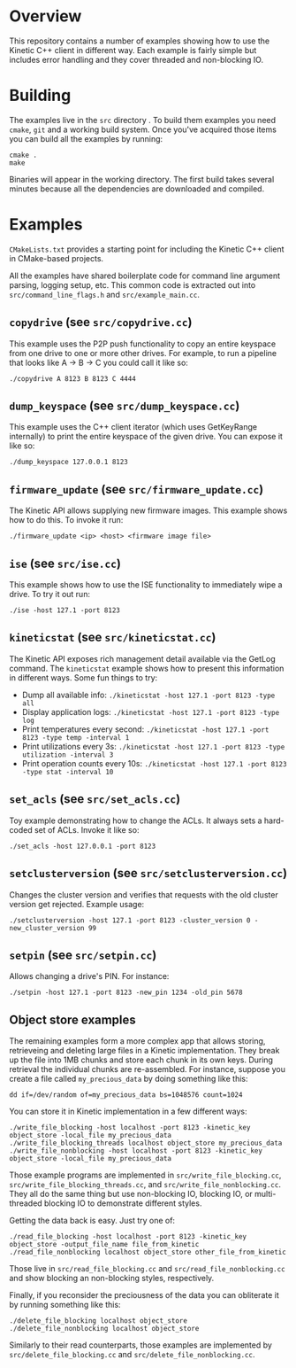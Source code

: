 Overview
========
This repository contains a number of examples showing how to use the Kinetic C++ client in different way. Each example is fairly simple but includes error handling and they cover threaded and non-blocking IO.

Building
========
The examples live in the `src` directory . To build them examples you need `cmake`, `git` and a working build system. Once you've acquired those items you can build all the examples by running:

    cmake .
    make

Binaries will appear in the working directory. The first build takes several minutes because all the dependencies are downloaded and compiled.

Examples
========

`CMakeLists.txt` provides a starting point for including the Kinetic C++ client in CMake-based projects.

All the examples have shared boilerplate code for command line argument parsing, logging setup, etc. This common code is extracted out into `src/command_line_flags.h` and `src/example_main.cc`.

`copydrive` (see `src/copydrive.cc`)
-----------
This example uses the P2P push functionality to copy an entire keyspace from one drive to one or more other drives. For example, to run a pipeline that
looks like A -> B -> C you could call it like so:

    ./copydrive A 8123 B 8123 C 4444

`dump_keyspace` (see `src/dump_keyspace.cc`)
---------------
This example uses the C++ client iterator (which uses GetKeyRange internally) to print the entire keyspace of the given drive. You can expose it like so:

    ./dump_keyspace 127.0.0.1 8123

`firmware_update` (see `src/firmware_update.cc`)
-----------------
The Kinetic API allows supplying new firmware images. This example shows how to do this. To invoke it run:

    ./firmware_update <ip> <host> <firmware image file>

`ise` (see `src/ise.cc`)
-----
This example shows how to use the ISE functionality to immediately wipe a drive. To try it out run:

    ./ise -host 127.1 -port 8123

`kineticstat` (see `src/kineticstat.cc`)
-------------
The Kinetic API exposes rich management detail available via the GetLog command. The `kineticstat` example shows how to present this information in different ways. Some fun things to try:

* Dump all available info: `./kineticstat -host 127.1 -port 8123 -type all`
* Display application logs: `./kineticstat -host 127.1 -port 8123 -type log`
* Print temperatures every second: `./kineticstat -host 127.1 -port 8123 -type temp -interval 1`
* Print utilizations every 3s: `./kineticstat -host 127.1 -port 8123 -type utilization -interval 3`
* Print operation counts every 10s: `./kineticstat -host 127.1 -port 8123 -type stat -interval 10`

`set_acls` (see `src/set_acls.cc`)
----------
Toy example demonstrating how to change the ACLs. It always sets a hard-coded set of ACLs. Invoke it like so:

    ./set_acls -host 127.0.0.1 -port 8123

`setclusterversion` (see `src/setclusterversion.cc`)
-------------------
Changes the cluster version and verifies that requests with the old cluster version get rejected. Example usage:

    ./setclusterversion -host 127.1 -port 8123 -cluster_version 0 -new_cluster_version 99

`setpin` (see `src/setpin.cc`)
--------
Allows changing a drive's PIN. For instance:

    ./setpin -host 127.1 -port 8123 -new_pin 1234 -old_pin 5678

Object store examples
---------------------
The remaining examples form a more complex app that allows storing, retrieveing and deleting large files in a Kinetic implementation. They break up the file into 1MB chunks and store each chunk in its own keys. During
retrieval the individual chunks are re-assembled. For instance, suppose you create a file called `my_precious_data` by doing something like this:

    dd if=/dev/random of=my_precious_data bs=1048576 count=1024

You can store it in Kinetic implementation in a few different ways:

    ./write_file_blocking -host localhost -port 8123 -kinetic_key object_store -local_file my_precious_data
    ./write_file_blocking_threads localhost object_store my_precious_data
    ./write_file_nonblocking -host localhost -port 8123 -kinetic_key object_store -local_file my_precious_data

Those example programs are implemented in `src/write_file_blocking.cc`, `src/write_file_blocking_threads.cc`, and `src/write_file_nonblocking.cc`. They all do the same thing but use non-blocking IO, blocking IO, or multi-threaded blocking IO to demonstrate different styles.

Getting the data back is easy. Just try one of:

    ./read_file_blocking -host localhost -port 8123 -kinetic_key object_store -output_file_name file_from_kinetic
    ./read_file_nonblocking localhost object_store other_file_from_kinetic

Those live in `src/read_file_blocking.cc` and `src/read_file_nonblocking.cc` and show blocking an non-blocking styles, respectively.

Finally, if you reconsider the preciousness of the data you can obliterate it by running something like this:

    ./delete_file_blocking localhost object_store
    ./delete_file_nonblocking localhost object_store

Similarly to their read counterparts, those examples are implemented by `src/delete_file_blocking.cc` and `src/delete_file_nonblocking.cc`.
